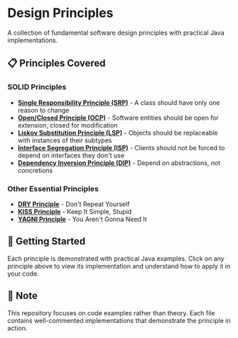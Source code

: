 # Design Principles

A collection of fundamental software design principles with practical Java implementations.

## 📋 Principles Covered

### SOLID Principles

- **[Single Responsibility Principle (SRP)](./SOLID-principles/01-single-responsibility-principle.java)** - A class should have only one reason to change
- **[Open/Closed Principle (OCP)](./SOLID-principles/02-open-closed-principle.java)** - Software entities should be open for extension, closed for modification
- **[Liskov Substitution Principle (LSP)](./SOLID-principles/03-liskov-substitution-principle.java)** - Objects should be replaceable with instances of their subtypes
- **[Interface Segregation Principle (ISP)](./SOLID-principles/04-interface-segregation-principle.java)** - Clients should not be forced to depend on interfaces they don't use
- **[Dependency Inversion Principle (DIP)](./SOLID-principles/05-dependency-inversion-principle.java)** - Depend on abstractions, not concretions

### Other Essential Principles

- **[DRY Principle](./DRY-principle/dry-principle.java)** - Don't Repeat Yourself
- **[KISS Principle](./KiSS-principle/kiss-principle.java)** - Keep It Simple, Stupid
- **[YAGNI Principle](./YAGNI-principle/yagni-principle.java)** - You Aren't Gonna Need It

## 🚀 Getting Started

Each principle is demonstrated with practical Java examples. Click on any principle above to view its implementation and understand how to apply it in your code.

## 📝 Note

This repository focuses on code examples rather than theory. Each file contains well-commented implementations that demonstrate the principle in action.

